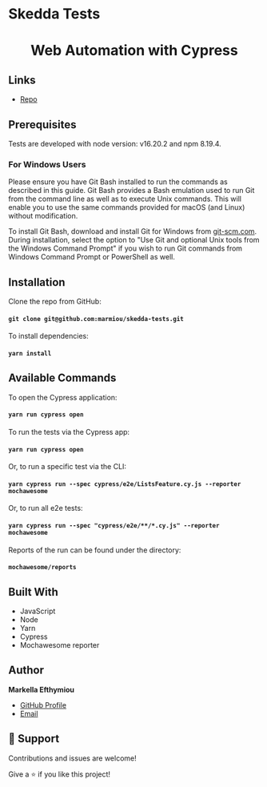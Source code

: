 # Skedda Tests
<h1 align="center">Web Automation with Cypress</h1>

## Links

- [Repo](https://github.com/marmiou/skedda-tests "Automation with Cypress framework")

## Prerequisites

Tests are developed with node version: v16.20.2 and npm 8.19.4.

### For Windows Users
Please ensure you have Git Bash installed to run the commands as described in this guide. Git Bash provides a Bash emulation used to run Git from the command line as well as to execute Unix commands. This will enable you to use the same commands provided for macOS (and Linux) without modification.

To install Git Bash, download and install Git for Windows from [git-scm.com](https://git-scm.com/download/win). During installation, select the option to "Use Git and optional Unix tools from the Windows Command Prompt" if you wish to run Git commands from Windows Command Prompt or PowerShell as well.

## Installation

Clone the repo from GitHub:
#### `git clone git@github.com:marmiou/skedda-tests.git`

To install dependencies:
#### `yarn install`

## Available Commands

To open the Cypress application:
#### `yarn run cypress open`

To run the tests via the Cypress app:
#### `yarn run cypress open`

Or, to run a specific test via the CLI:
#### `yarn cypress run --spec cypress/e2e/ListsFeature.cy.js --reporter mochawesome`

Or, to run all e2e tests:
#### `yarn cypress run --spec "cypress/e2e/**/*.cy.js" --reporter mochawesome`

Reports of the run can be found under the directory:
#### `mochawesome/reports`

## Built With

- JavaScript
- Node
- Yarn
- Cypress
- Mochawesome reporter

## Author

**Markella Efthymiou**
- [GitHub Profile](https://github.com/marmiou/ "Markella Efthymiou")
- [Email](mailto:efthymioumarkella@gmail.com?subject=Hi "Hi!")

## 🤝 Support

Contributions and issues are welcome!

Give a ⭐️ if you like this project!
